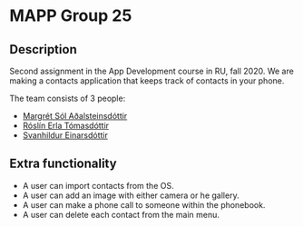 # MAPP Group 25

## Description

Second assignment in the App Development course in RU, fall 2020.
We are making a contacts application that keeps track of contacts in your phone.

The team consists of 3 people:

- [Margrét Sól Aðalsteinsdóttir](mailto:margreta19@ru.is)
- [Róslín Erla Tómasdóttir](mailto:roslin19@ru.is)
- [Svanhildur Einarsdóttir](mailto:svanhildur19@ru.is)

## Extra functionality

- A user can import contacts from the OS.
- A user can add an image with either camera or he gallery.
- A user can make a phone call to someone within the phonebook.
- A user can delete each contact from the main menu.
